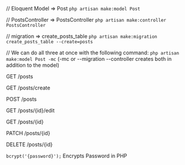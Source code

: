 // Eloquent Model => Post
`php artisan make:model Post`

// PostsController => PostsController
`php artisan make:controller PostsController`

// migration => create_posts_table
`php artisan make:migration create_posts_table --create=posts`

// We can do all three at once with the following command:
`php artisan make:model Post -mc`
(-mc or --migration --controller creates both in addition to the model)


GET /posts

GET /posts/create

POST /posts

GET /posts/{id}/edit

GET /posts/{id}

PATCH /posts/{id}

DELETE /posts/{id}


`bcrypt('{password}');`
Encrypts Password in PHP

